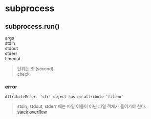 # subprocess
## subprocess.run()

args  
stdin  
stdout  
stderr  
timeout  
> 단위는 초 (second)  
check  

### error

```
AttributeError: 'str' object has no attribute 'fileno'
```

>stdin, stdout, stderr 에는 파일 이름이 아닌 파일 객체가 들어가야 한다.  
[stack overflow](https://stackoverflow.com/questions/31488688/attributeerror-str-object-has-no-attribute-fileno)  
